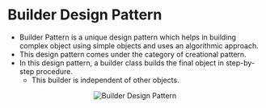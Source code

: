 # Builder Design Pattern
* Builder Pattern is a unique design pattern which helps in building complex object using simple objects and uses an algorithmic approach.
* This design pattern comes under the category of creational pattern.
* In this design pattern, a builder class builds the final object in step-by-step procedure.
    * This builder is independent of other objects.

<p align="center"><img src="https://i.imgur.com/EdOZcgd.gif" alt="Builder Design Pattern"></p>